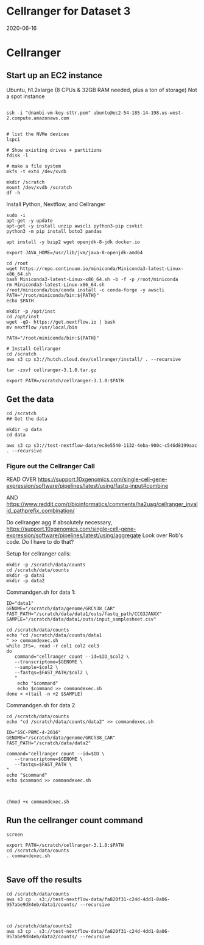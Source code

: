 # Cellranger for Dataset 3

2020-06-16

# Cellranger

## Start up an EC2 instance

Ubuntu, h1.2xlarge (8 CPUs & 32GB RAM needed, plus a ton of storage)
Not a spot instance

```

ssh -i "dnambi-vm-key-sttr.pem" ubuntu@ec2-54-185-14-198.us-west-2.compute.amazonaws.com


```



```
# list the NVMe devices
lspci

# Show existing drives + partitions
fdisk -l

# make a file system
mkfs -t ext4 /dev/xvdb

mkdir /scratch
mount /dev/xvdb /scratch
df -h

```

Install Python, Nextflow, and Cellranger

```
sudo -i
apt-get -y update
apt-get -y install unzip awscli python3-pip csvkit
python3 -m pip install boto3 pandas

apt install -y bzip2 wget openjdk-8-jdk docker.io

export JAVA_HOME=/usr/lib/jvm/java-8-openjdk-amd64

cd /root
wget https://repo.continuum.io/miniconda/Miniconda3-latest-Linux-x86_64.sh
bash Miniconda3-latest-Linux-x86_64.sh -b -f -p /root/miniconda
rm Miniconda3-latest-Linux-x86_64.sh
/root/miniconda/bin/conda install -c conda-forge -y awscli
PATH="/root/miniconda/bin:${PATH}"
echo $PATH

mkdir -p /opt/inst
cd /opt/inst
wget -qO- https://get.nextflow.io | bash
mv nextflow /usr/local/bin

PATH="/root/miniconda/bin:${PATH}"

# Install Cellranger
cd /scratch
aws s3 cp s3://hutch.cloud.dev/cellranger/install/ . --recursive

tar -zxvf cellranger-3.1.0.tar.gz

export PATH=/scratch/cellranger-3.1.0:$PATH
```


## Get the data

```
cd /scratch
## Get the data

mkdir -p data
cd data

aws s3 cp s3://test-nextflow-data/ec8e5540-1132-4eba-900c-c546d8199aac . --recursive

```





### Figure out the Cellranger Call

READ OVER https://support.10xgenomics.com/single-cell-gene-expression/software/pipelines/latest/using/fastq-input#combine

AND https://www.reddit.com/r/bioinformatics/comments/ha2uag/cellranger_invalid_pathprefix_combination/

Do cellranger agg if absolutely necessary, https://support.10xgenomics.com/single-cell-gene-expression/software/pipelines/latest/using/aggregate
   Look over Rob's code. Do I have to do that? 



Setup for cellranger calls:

```
mkdir -p /scratch/data/counts
cd /scratch/data/counts
mkdir -p data1
mkdir -p data2

```

Commandgen.sh for data 1:

```
ID="data1"
GENOME="/scratch/data/genome/GRCh38_CAR"
FAST_PATH="/scratch/data/data1/outs/fastq_path/CCG3JANXX"
SAMPLE="/scratch/data/data1/outs/input_samplesheet.csv"

cd /scratch/data/counts
echo "cd /scratch/data/counts/data1
" >> commandexec.sh
while IFS=, read -r col1 col2 col3
do
   command="cellranger count --id=$ID_$col2 \
   --transcriptome=$GENOME \
   --sample=$col2 \
   --fastqs=$FAST_PATH/$col2 \
   "
    echo "$command"
    echo $command >> commandexec.sh
done < <(tail -n +2 $SAMPLE)

```


Commandgen.sh for data 2

```
cd /scratch/data/counts
echo "cd /scratch/data/counts/data2" >> commandexec.sh

ID="SSC-PBMC-4-2016"
GENOME="/scratch/data/genome/GRCh38_CAR"
FAST_PATH="/scratch/data/data2"

command="cellranger count --id=$ID \
   --transcriptome=$GENOME \
   --fastqs=$FAST_PATH \
"
echo "$command"
echo $command >> commandexec.sh



chmod +x commandexec.sh
```


## Run the cellranger count command

```
screen 

export PATH=/scratch/cellranger-3.1.0:$PATH
cd /scratch/data/counts
. commandexec.sh


```



## Save off the results
```
cd /scratch/data/counts
aws s3 cp . s3://test-nextflow-data/fa820f31-c24d-4dd1-8a06-957abe9d84eb/data1/counts/ --recursive



cd /scratch/data/counts2
aws s3 cp . s3://test-nextflow-data/fa820f31-c24d-4dd1-8a06-957abe9d84eb/data2/counts/ --recursive

```


















